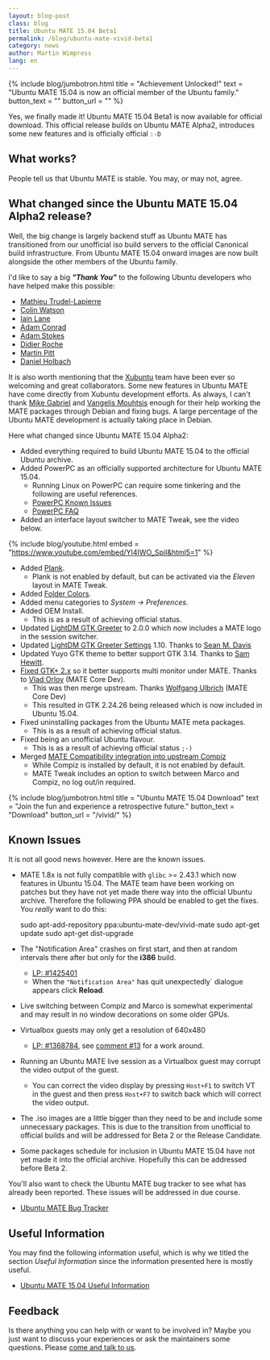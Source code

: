 ```yaml
---
layout: blog-post
class: blog
title: Ubuntu MATE 15.04 Beta1
permalink: /blog/ubuntu-mate-vivid-beta1
category: news
author: Martin Wimpress
lang: en
---
```


{% include blog/jumbotron.html
    title = "Achievement Unlocked!"
    text = "Ubuntu MATE 15.04 is now an official member of the Ubuntu family."
    button_text = ""
    button_url = ""
%}

Yes, we finally made it! Ubuntu MATE 15.04 Beta1 is now available
for official download. This official release builds on Ubuntu MATE Alpha2,
introduces some new features and is officially official `:-D`

## What works?

People tell us that Ubuntu MATE is stable. You may, or may not, agree.

## What changed since the Ubuntu MATE 15.04 Alpha2 release?

Well, the big change is largely backend stuff as Ubuntu MATE has transitioned
from our unofficial iso build servers to the official Canonical build
infrastructure. From Ubuntu MATE 15.04 onward images are now built alongside the
other members of the Ubuntu family.

I'd like to say a big ***"Thank You"*** to the following Ubuntu developers who
have helped make this possible:

  * [Mathieu Trudel-Lapierre](https://launchpad.net/~mathieu-tl)
  * [Colin Watson](https://launchpad.net/~cjwatson)
  * [Iain Lane](https://launchpad.net/~laney)
  * [Adam Conrad](https://launchpad.net/~adconrad)
  * [Adam Stokes](https://launchpad.net/~adam-stokes)
  * [Didier Roche](https://launchpad.net/~didrocks)
  * [Martin Pitt](https://launchpad.net/~pitti)
  * [Daniel Holbach](https://launchpad.net/~dholbach)

It is also worth mentioning that the [Xubuntu](http://xubuntu.org/) team
have been ever so welcoming and great collaborators. Some new features
in Ubuntu MATE have come directly from Xubuntu development efforts. As always,
I can't thank [Mike Gabriel](https://alioth.debian.org/users/sunweaver/) and
[Vangelis Mouhtsis](https://alioth.debian.org/users/gnugr-guest/) enough for
their help working the MATE packages through Debian and fixing bugs. A
large percentage of the Ubuntu MATE development is actually taking place in
Debian.

Here what changed since Ubuntu MATE 15.04 Alpha2:

  * Added everything required to build Ubuntu MATE 15.04 to the official Ubuntu archive.
  * Added PowerPC as an officially supported architecture for Ubuntu MATE 15.04.
    * Running Linux on PowerPC can require some tinkering and the following are useful references.
    * [PowerPC Known Issues](https://wiki.ubuntu.com/PowerPCKnownIssues)
    * [PowerPC FAQ](https://wiki.ubuntu.com/PowerPCFAQ)
  * Added an interface layout switcher to MATE Tweak, see the video below.

{% include blog/youtube.html
    embed = "https://www.youtube.com/embed/YI4IWO_SpiI&html5=1"
%}

  * Added [Plank](https://launchpad.net/plank).
    * Plank is not enabled by default, but can be activated via the *Eleven* layout in MATE Tweak.
  * Added [Folder Colors](http://foldercolor.tuxfamily.org/).
  * Added menu categories to *System -> Preferences*.
  * Added OEM Install.
    * This is as a result of achieving official status.
  * Updated [LightDM GTK Greeter](http://smdavis.us/projects/lightdm-gtk-greeter/) to 2.0.0 which now includes a MATE logo in the session switcher.
  * Updated [LightDM GTK Greeter Settings](https://launchpad.net/lightdm-gtk-greeter-settings) 1.10. Thanks to [Sean M. Davis](http://smdavis.us)
  * Updated Yuyo GTK theme to better support GTK 3.14. Thanks to [Sam Hewitt](http://snwh.org/).
  * [Fixed GTK+ 2.x]( https://bugs.debian.org/cgi-bin/bugreport.cgi?bug=777142) so it better supports multi monitor under MATE. Thanks to [Vlad Orlov](https://github.com/monsta) (MATE Core Dev).
    * This was then merge upstream. Thanks [Wolfgang Ulbrich](https://github.com/NiceandGently) (MATE Core Dev)
    * This resulted in GTK 2.24.26 being released which is now included in Ubuntu 15.04.
  * Fixed uninstalling packages from the Ubuntu MATE meta packages.
    * This is as a result of achieving official status.
  * Fixed being an unofficial Ubuntu flavour.
    * This is as a result of achieving official status `;-)`
  * Merged [MATE Compatibility integration into upstream Compiz](https://code.launchpad.net/~ubuntu-mate-dev/compiz/compiz-mate/+merge/249578)
    * While Compiz is installed by default, it is not enabled by default.
    * MATE Tweak includes an option to switch between Marco and Compiz, no log out/in required.

{% include blog/jumbotron.html
    title = "Ubuntu MATE 15.04 Download"
    text = "Join the fun and experience a retrospective future."
    button_text = "Download"
    button_url = "/vivid/"
%}

## Known Issues

It is not all good news however. Here are the known issues.

  * MATE 1.8x is not fully compatible with `glibc` >= 2.43.1 which now features
  in Ubuntu 15.04. The MATE team have been working on patches but they have not yet
  made there way into the official Ubuntu archive. Therefore the following
  PPA should be enabled to get the fixes. You *really* want to do this:

    sudo apt-add-repository ppa:ubuntu-mate-dev/vivid-mate
    sudo apt-get update
    sudo apt-get dist-upgrade

  * The "Notification Area" crashes on first start, and then at random intervals there after but only for the **i386** build.
    * [LP: #1425401](https://bugs.launchpad.net/ubuntu/+source/mate-panel/+bug/1425401)
    * When the `"Notification Area"` has quit unexpectedly` dialogue appears click **Reload**.
  * Live switching between Compiz and Marco is somewhat experimental and may result in
  no window decorations on some older GPUs.
  * Virtualbox guests may only get a resolution of 640x480
    * [LP: #1368784](https://bugs.launchpad.net/ubuntu/+source/virtualbox/+bug/1368784/), see [comment #13](https://bugs.launchpad.net/ubuntu/+source/virtualbox/+bug/1368784/comments/13) for a work around.
  * Running an Ubuntu MATE live session as a Virtualbox guest may corrupt the video
  output of the guest.
    * You can correct the video display by pressing `Host+F1` to switch
    VT in the guest and then press `Host+F7` to switch back which will
    correct the video output.
  * The .iso images are a little bigger than they need to be and include some unnecessary
  packages. This is due to the transition from unofficial to official builds and will be
  addressed for Beta 2 or the Release Candidate.
  * Some packages schedule for inclusion in Ubuntu MATE 15.04 have not yet made it into
  the official archive. Hopefully this can be addressed before Beta 2.

You'll also want to check the Ubuntu MATE bug tracker to see what has already
been reported. These issues will be addressed in due course.

  * [Ubuntu MATE Bug Tracker](https://bugs.launchpad.net/ubuntu-mate)

## Useful Information

You may find the following information useful, which is why we titled
the section *Useful Information* since the information presented here
is mostly useful.

  * [Ubuntu MATE 15.04 Useful Information](https://ubuntu-mate.community/t/ubuntu-mate-14-10-and-15-04-useful-information/24)

## Feedback

Is there anything you can help with or want to be involved in? Maybe you just
want to discuss your experiences or ask the maintainers some questions. Please
[come and talk to us](https://ubuntu-mate.community/).
